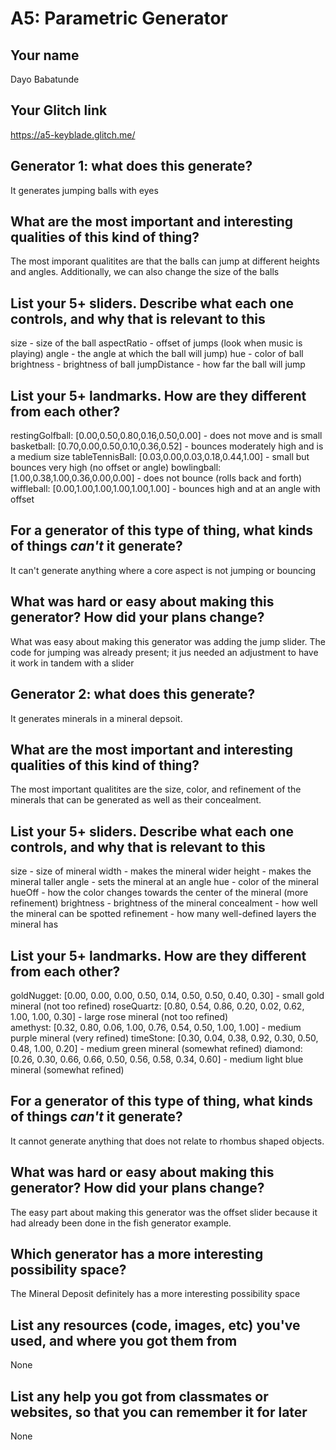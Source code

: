 # A5: Parametric Generator

## Your name

Dayo Babatunde

## Your Glitch link

https://a5-keyblade.glitch.me/

## **Generator 1:** what does this generate?

It generates jumping balls with eyes

## What are the most important and interesting qualities of this kind of thing?

The most imporant qualitites are that the balls can jump at different heights and angles. Additionally, we can also change the size of the balls

## List your 5+ sliders. Describe what each one controls, and why that is relevant to this

size - size of the ball
aspectRatio - offset of jumps (look when music is playing)
angle - the angle at which the ball will jump)
hue - color of ball
brightness - brightness of ball
jumpDistance - how far the ball will jump

## List your 5+ landmarks. How are they different from each other?

restingGolfball: [0.00,0.50,0.80,0.16,0.50,0.00] - does not move and is small
basketball: [0.70,0.00,0.50,0.10,0.36,0.52] - bounces moderately high and is a medium size
tableTennisBall: [0.03,0.00,0.03,0.18,0.44,1.00] - small but bounces very high (no offset or angle)
bowlingball: [1.00,0.38,1.00,0.36,0.00,0.00] - does not bounce (rolls back and forth)
wiffleball: [0.00,1.00,1.00,1.00,1.00,1.00] - bounces high and at an angle with offset

## For a generator of this type of thing, what kinds of things _can't_ it generate?

It can't generate anything where a core aspect is not jumping or bouncing

## What was hard or easy about making this generator? How did your plans change?

What was easy about making this generator was adding the jump slider. The code for jumping was already present; it jus needed an adjustment to have it work in tandem with a slider

## **Generator 2:** what does this generate?

It generates minerals in a mineral depsoit.

## What are the most important and interesting qualities of this kind of thing?

The most important qualitites are the size, color, and refinement of the minerals that can be generated as well as their concealment.

## List your 5+ sliders. Describe what each one controls, and why that is relevant to this

size - size of mineral
width - makes the mineral wider
height - makes the mineral taller
angle - sets the mineral at an angle
hue - color of the mineral
hueOff - how the color changes towards the center of the mineral (more refinement)
brightness - brightness of the mineral
concealment - how well the mineral can be spotted
refinement - how many well-defined layers the mineral has

## List your 5+ landmarks. How are they different from each other?

goldNugget: [0.00, 0.00, 0.00, 0.50, 0.14, 0.50, 0.50, 0.40, 0.30] - small gold mineral (not too refined)
roseQuartz: [0.80, 0.54, 0.86, 0.20, 0.02, 0.62, 1.00, 1.00, 0.30] - large rose mineral (not too refined)  
amethyst: [0.32, 0.80, 0.06, 1.00, 0.76, 0.54, 0.50, 1.00, 1.00] - medium purple mineral (very refined)
timeStone: [0.30, 0.04, 0.38, 0.92, 0.30, 0.50, 0.48, 1.00, 0.20] - medium green mineral (somewhat refined)
diamond: [0.26, 0.30, 0.66, 0.66, 0.50, 0.56, 0.58, 0.34, 0.60] - medium light blue mineral (somewhat refined)

## For a generator of this type of thing, what kinds of things _can't_ it generate?

It cannot generate anything that does not relate to rhombus shaped objects.

## What was hard or easy about making this generator? How did your plans change?

The easy part about making this generator was the offset slider because it had already been done in the fish generator example.

## Which generator has a more interesting possibility space?

The Mineral Deposit definitely has a more interesting possibility space

## List any resources (code, images, etc) you've used, and where you got them from

None

## List any help you got from classmates or websites, so that you can remember it for later

None
